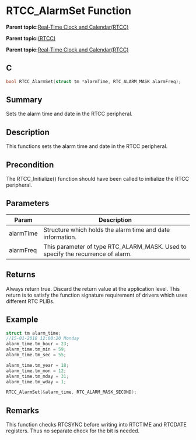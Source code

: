 # RTCC\_AlarmSet Function

**Parent topic:**[Real-Time Clock and Calendar\(RTCC\)](GUID-B5E44A99-95D2-4582-B651-D06671D5F8D8.md)

**Parent topic:**[\(RTCC\)](GUID-2CD86BA1-3631-4EAD-91D1-C1C3C26A895C.md)

**Parent topic:**[Real-Time Clock and Calendar\(RTCC\)](GUID-A833F419-C31F-45F9-A851-9E23B8B6854A.md)

## C

```c
bool RTCC_AlarmSet(struct tm *alarmTime, RTC_ALARM_MASK alarmFreq);
```

## Summary

Sets the alarm time and date in the RTCC peripheral.

## Description

This functions sets the alarm time and date in the RTCC peripheral.

## Precondition

The RTCC\_Initialize\(\) function should have been called to initialize the RTCC peripheral.

## Parameters

|Param|Description|
|-----|-----------|
|alarmTime|Structure which holds the alarm time and date information.|
|alarmFreq|This parameter of type RTC\_ALARM\_MASK. Used to specify the recurrence of alarm.|

## Returns

Always return true. Discard the return value at the application level. This return is to satisfy the function signature requirement of drivers which uses different RTC PLIBs.

## Example

```c
struct tm alarm_time;
//15-01-2018 12:00:20 Monday
alarm_time.tm_hour = 23;
alarm_time.tm_min = 59;
alarm_time.tm_sec = 55;

alarm_time.tm_year = 18;
alarm_time.tm_mon = 12;
alarm_time.tm_mday = 31;
alarm_time.tm_wday = 1;

RTCC_AlarmSet(&alarm_time, RTC_ALARM_MASK_SECOND);
```

## Remarks

This function checks RTCSYNC before writing into RTCTIME and RTCDATE registers. Thus no separate check for the bit is needed.

